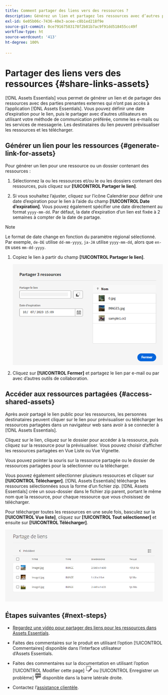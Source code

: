 ```yaml
---
title: Comment partager des liens vers des ressources ?
description: Générez un lien et partagez les ressources avec d’autres personnes qui n’ont pas accès à l’application  [!DNL Assets Essentials] .
exl-id: 6e05b06c-7436-40e3-acee-c8b1ed218f9e
source-git-commit: 0ce79167583178f2b81b7ac9f91dd518455cc49f
workflow-type: ht
source-wordcount: '413'
ht-degree: 100%

---
```


# Partager des liens vers des ressources {#share-links-assets}

[!DNL Assets Essentials] vous permet de générer un lien et de partager des ressources avec des parties prenantes externes qui n’ont pas accès à l’application [!DNL Assets Essentials]. Vous pouvez définir une date d’expiration pour le lien, puis le partager avec d’autres utilisateurs en utilisant votre méthode de communication préférée, comme les e-mails ou les services de messagerie. Les destinataires du lien peuvent prévisualiser les ressources et les télécharger.

## Générer un lien pour les ressources {#generate-link-for-assets}

Pour générer un lien pour une ressource ou un dossier contenant des ressources :

1. Sélectionnez la ou les ressources et/ou le ou les dossiers contenant des ressources, puis cliquez sur **[!UICONTROL Partager le lien]**.

1. Si vous souhaitez l’ajuster, cliquez sur l’icône Calendrier pour définir une date d’expiration pour le lien à l’aide du champ **[!UICONTROL Date d’expiration]**. Vous pouvez également spécifier une date directement au format `yyyy-mm-dd`. Par défaut, la date d’expiration d’un lien est fixée à 2 semaines à compter de la date de partage.

>[!NOTE]
> Le format de date change en fonction du paramètre régional sélectionné.
> Par exemple, `de-DE` utilise `dd-mm-yyyy`, `ja-JA` utilise `yyyy-mm-dd`, alors que `en-EN` uses `mm-dd-yyyy`.
>

1. Copiez le lien à partir du champ **[!UICONTROL Partager le lien]**.

   ![Option pour recadrer et redresser](assets/share-asset-link.png)

1. Cliquez sur **[!UICONTROL Fermer]** et partagez le lien par e-mail ou par avec d’autres outils de collaboration.

## Accéder aux ressources partagées {#access-shared-assets}

Après avoir partagé le lien public pour les ressources, les personnes destinataires peuvent cliquer sur le lien pour prévisualiser ou télécharger les ressources partagées dans un navigateur web sans avoir à se connecter à [!DNL Assets Essentials].

Cliquez sur le lien, cliquez sur le dossier pour accéder à la ressource, puis cliquez sur la ressource pour la prévisualiser. Vous pouvez choisir d’afficher les ressources partagées en Vue Liste ou Vue Vignette.

Vous pouvez pointer la souris sur la ressource partagée ou le dossier de ressources partagées pour la sélectionner ou la télécharger.

Vous pouvez également sélectionner plusieurs ressources et cliquer sur **[!UICONTROL Télécharger]**. [!DNL Assets Essentials] télécharge les ressources sélectionnées sous la forme d’un fichier zip. [!DNL Assets Essentials] crée un sous-dossier dans le fichier zip parent, portant le même nom que la ressource, pour chaque ressource que vous choisissez de télécharger.

Pour télécharger toutes les ressources en une seule fois, basculez sur la **[!UICONTROL Vue liste]**, cliquez sur **[!UICONTROL Tout sélectionner]** et ensuite sur **[!UICONTROL Télécharger]**.

![Aperçu des ressources partagées](assets/preview-shared-assets.png)

## Étapes suivantes {#next-steps}

* [Regardez une vidéo pour partager des liens pour les ressources dans Assets Essentials](https://experienceleague.adobe.com/docs/experience-manager-learn/assets-essentials/basics/link-sharing.html?lang=fr).

* Faites des commentaires sur le produit en utilisant l’option [!UICONTROL Commentaires] disponible dans l’interface utilisateur d’Assets Essentials.

* Faites des commentaires sur la documentation en utilisant l’option [!UICONTROL Modifier cette page] ![Modifier la page](assets/do-not-localize/edit-page.png) ou [!UICONTROL Enregistrer un problème] ![Créer un problème GitHub](assets/do-not-localize/github-issue.png) disponible dans la barre latérale droite.

* Contactez l’[assistance clientèle](https://experienceleague.adobe.com/?support-solution=General&amp;lang=fr#support).
